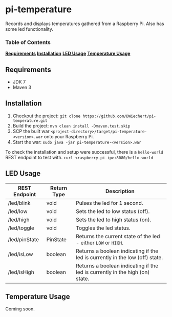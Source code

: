# pi-temperature
Records and displays temperatures gathered from a Raspberry Pi. Also has some led functionality.

### Table of Contents
[**Requirements**](#requirements)
[**Installation**](#installation)
[**LED Usage**](#led-usage)
[**Temperature Usage**](#temperature-usage)

## Requirements
* JDK 7
* Maven 3

## Installation
1. Checkout the project:
```git clone https://github.com/DWiechert/pi-temperature.git```
2. Build the project:
```mvn clean install -Dmaven.test.skip```
3. SCP the built war `<project-directory>/target/pi-temperature-<version>.war` onto your Raspberry Pi.
4. Start the war:
```sudo java -jar pi-temperature-<version>.war```

To check the installation and setup were successful, there is a `hello-world` REST endpoint to test with.
```curl <raspberry-pi-ip>:8080/hello-world```

## LED Usage
REST Endpoint | Return Type | Description
--- | --- | ---
/led/blink | void | Pulses the led for 1 second.
/led/low | void | Sets the led to low status (off).
/led/high | void | Sets the led to high status (on).
/led/toggle | void | Toggles the led status.
/led/pinState | PinState | Returns the current state of the led - either `LOW` or `HIGH`.
/led/isLow | boolean | Returns a boolean indicating if the led is currently in the low (off) state.
/led/isHigh | boolean | Returns a boolean indicating if the led is currently in the high (on) state.

## Temperature Usage
Coming soon.

